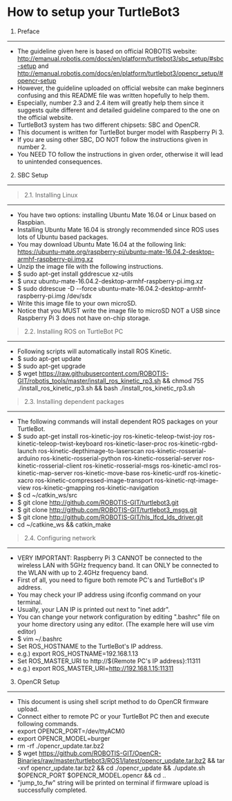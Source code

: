 How to setup your TurtleBot3
============================
1. Preface
----------
* The guideline given here is based on official ROBOTIS website: http://emanual.robotis.com/docs/en/platform/turtlebot3/sbc_setup/#sbc-setup and http://emanual.robotis.com/docs/en/platform/turtlebot3/opencr_setup/#opencr-setup
* However, the guideline uploaded on official website can make beginners confusing and this README file was written hopefully to help them.
* Especially, number 2.3 and 2.4 item will greatly help them since it suggests quite different and detailed guideline compared to the one on the official website.
* TurtleBot3 system has two different chipsets: SBC and OpenCR.
* This document is written for TurtleBot burger model with Raspberry Pi 3.
* If you are using other SBC, DO NOT follow the instructions given in number 2.
* You NEED TO follow the instructions in given order, otherwise it will lead to unintended consequences.

2. SBC Setup
------------
> 2.1. Installing Linux
---------------------
* You have two options: installing Ubuntu Mate 16.04 or Linux based on Raspbian.
* Installing Ubuntu Mate 16.04 is strongly recommended since ROS uses lots of Ubuntu based packages.
* You may download Ubuntu Mate 16.04 at the following link: https://ubuntu-mate.org/raspberry-pi/ubuntu-mate-16.04.2-desktop-armhf-raspberry-pi.img.xz
* Unzip the image file with the following instructions.
* $ sudo apt-get install gddrescue xz-utils
* $ unxz ubuntu-mate-16.04.2-desktop-armhf-raspberry-pi.img.xz
* $ sudo ddrescue -D --force ubuntu-mate-16.04.2-desktop-armhf-raspberry-pi.img /dev/sdx
* Write this image file to your own microSD.
* Notice that you MUST write the image file to microSD NOT a USB since Raspberry Pi 3 does not have on-chip storage.

> 2.2. Installing ROS on TurtleBot PC
-------------------------------------
* Following scripts will automatically install ROS Kinetic.
* $ sudo apt-get update
* $ sudo apt-get upgrade
* $ wget https://raw.githubusercontent.com/ROBOTIS-GIT/robotis_tools/master/install_ros_kinetic_rp3.sh && chmod 755 ./install_ros_kinetic_rp3.sh && bash ./install_ros_kinetic_rp3.sh

> 2.3. Installing dependent packages
------------------------------------
* The following commands will install dependent ROS packages on your TurtleBot.
* $ sudo apt-get install ros-kinetic-joy ros-kinetic-teleop-twist-joy ros-kinetic-teleop-twist-keyboard ros-kinetic-laser-proc ros-kinetic-rgbd-launch ros-kinetic-depthimage-to-laserscan ros-kinetic-rosserial-arduino ros-kinetic-rosserial-python ros-kinetic-rosserial-server ros-kinetic-rosserial-client ros-kinetic-rosserial-msgs ros-kinetic-amcl ros-kinetic-map-server ros-kinetic-move-base ros-kinetic-urdf ros-kinetic-xacro ros-kinetic-compressed-image-transport ros-kinetic-rqt-image-view ros-kinetic-gmapping ros-kinetic-navigation
* $ cd ~/catkin_ws/src
* $ git clone http://github.com/ROBOTIS-GIT/turtlebot3.git
* $ git clone http://github.com/ROBOTIS-GIT/turtlebot3_msgs.git
* $ git clone http://github.com/ROBOTIS-GIT/hls_lfcd_lds_driver.git
* cd ~/catkine_ws && catkin_make

> 2.4. Configuring network
--------------------------
* VERY IMPORTANT: Raspberry Pi 3 CANNOT be connected to the wireless LAN with 5GHz frequency band. It can ONLY be connected to the WLAN with up to 2.4GHz frequency band.
* First of all, you need to figure both remote PC's and TurtleBot's IP address.
* You may check your IP address using ifconfig command on your terminal.
* Usually, your LAN IP is printed out next to "inet addr".
* You can change your network configuration by editing ".bashrc" file on your home directory using any editor. (The example here will use vim editor)
* $ vim ~/.bashrc
* Set ROS_HOSTNAME to the TurtleBot's IP address.
* e.g.) export ROS_HOSTNAME=192.168.1.13
* Set ROS_MASTER_URI to http://${Remote PC's IP address}:11311
* e.g.) export ROS_MASTER_URI=http://192.168.1.15:11311

3. OpenCR Setup
---------------
* This document is using shell script method to do OpenCR firmware upload.
* Connect either to remote PC or your TurtleBot PC then and execute following commands.
* export OPENCR_PORT=/dev/ttyACM0
* export OPENCR_MODEL=burger
* rm -rf ./opencr_update.tar.bz2
* $ wget https://github.com/ROBOTIS-GIT/OpenCR-Binaries/raw/master/turtlebot3/ROS1/latest/opencr_update.tar.bz2 && tar -xvf opencr_update.tar.bz2 && cd ./opencr_update && ./update.sh $OPENCR_PORT $OPENCR_MODEL.opencr && cd ..
* "jump_to_fw" string will be printed on terminal if firmware upload is successfully completed.
